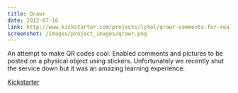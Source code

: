 ```yaml
---
title: Qrawr
date: 2012-07-16
link: http://www.kickstarter.com/projects/lytol/qrawr-comments-for-real-walls
screenshot: /images/project_images/qrawr.png
---
```


An attempt to make QR codes cool. Enabled comments and pictures to be posted on a physical object using stickers. Unfortunately we recently shut the service down but it was an amazing learning experience.

<a class="button secondary" href="http://www.kickstarter.com/projects/lytol/qrawr-comments-for-real-walls"><i class="fa fa-external-link fa-lg"></i> Kickstarter</a>
